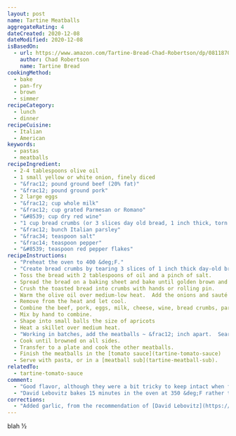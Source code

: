 ```yaml
---
layout: post
name: Tartine Meatballs
aggregateRating: 4
dateCreated: 2020-12-08
dateModified: 2020-12-08
isBasedOn:
  - url: https://www.amazon.com/Tartine-Bread-Chad-Robertson/dp/0811870413
    author: Chad Robertson
    name: Tartine Bread
cookingMethod:
  - bake
  - pan-fry
  - brown
  - simmer
recipeCategory:
  - lunch
  - dinner
recipeCuisine:
  - Italian
  - American
keywords:
  - pastas
  - meatballs
recipeIngredient:
  - 2-4 tablespoons olive oil
  - 1 small yellow or white onion, finely diced
  - "&frac12; pound ground beef (20% fat)"
  - "&frac12; pound ground pork"
  - 2 large eggs
  - "&frac12; cup whole milk"
  - "&frac12; cup grated Parmesan or Romano"
  - "&#8539; cup dry red wine"
  - "1 cup bread crumbs (or 3 slices day old bread, 1 inch thick, torn into 1 &frac12; inch chunks)"
  - "&frac12; bunch Italian parsley"
  - "&frac34; teaspoon salt"
  - "&frac14; teaspoon pepper"
  - "&#8539; teaspoon red pepper flakes"
recipeInstructions:
  - "Preheat the oven to 400 &deg;F."
  - "Create bread crumbs by tearing 3 slices of 1 inch thick day-old bread into 1 &frac12; inch chunks."
  - Toss the bread with 2 tablespoons of oil and a pinch of salt.
  - Spread the bread on a baking sheet and bake until golden brown and crisp, ~ 15 minutes.  Rotate as needed.
  - Crush the toasted bread into crumbs with hands or rolling pin.
  - Warm the olive oil over medium-low heat.  Add the onions and sauté until translucent and begin to color, ~ 15 minutes.
  - Remove from the heat and let cool.
  - Combine the beef, pork, eggs, milk, cheese, wine, bread crumbs, parsley, salt, pepper, red pepper flakes, and cooled onions.
  - Mix by hand to combine.
  - Shape into small balls the size of apricots
  - Heat a skillet over medium heat.
  - "Working in batches, add the meatballs ~ &frac12; inch apart.  Sear without stirring for about 2 minutes until they are browned and release from the pan."
  - Cook until browned on all sides.
  - Transfer to a plate and cook the other meatballs.
  - Finish the meatballs in the [tomato sauce](tartine-tomato-sauce)
  - Serve with pasta, or in a [meatball sub](tartine-meatball-sub).
relatedTo:
  - tartine-tomato-sauce
comment:
  - "Good flavor, although they were a bit tricky to keep intact when frying.  Suggest making sure the onions are finely diced&mdash; they were a bit more a medium or lazy dice, possibly creating fissure points (although David Lebovitz's pictures looked similar)."
  - "David Lebovitz bakes 15 minutes in the oven at 350 &deg;F rather than frying."
corrections:
  - "Added garlic, from the recommendation of [David Lebovitz](https://www.davidlebovitz.com/meatball-sandwich-submarine-grinder-hoagie-torpedo/)."
---
```

blah
&frac12;
